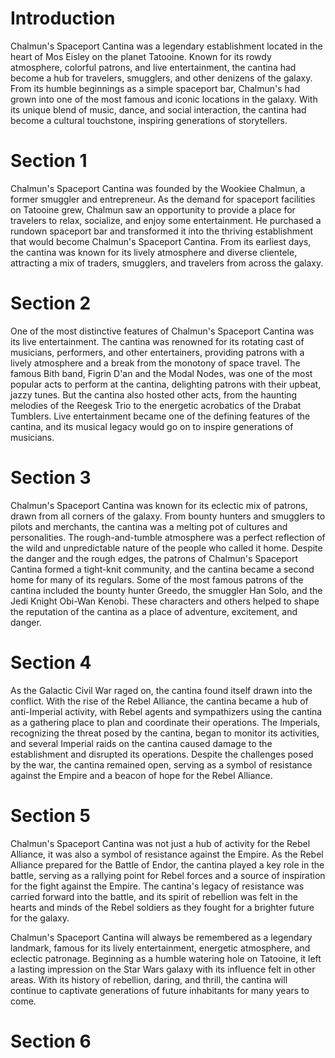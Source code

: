 # Introduction

Chalmun's Spaceport Cantina was a legendary establishment located in the heart of Mos Eisley on the planet Tatooine.
Known for its rowdy atmosphere, colorful patrons, and live entertainment, the cantina had become a hub for travelers, smugglers, and other denizens of the galaxy.
From its humble beginnings as a simple spaceport bar, Chalmun's had grown into one of the most famous and iconic locations in the galaxy.
With its unique blend of music, dance, and social interaction, the cantina had become a cultural touchstone, inspiring generations of storytellers.

# Section 1

Chalmun's Spaceport Cantina was founded by the Wookiee Chalmun, a former smuggler and entrepreneur.
As the demand for spaceport facilities on Tatooine grew, Chalmun saw an opportunity to provide a place for travelers to relax, socialize, and enjoy some entertainment.
He purchased a rundown spaceport bar and transformed it into the thriving establishment that would become Chalmun's Spaceport Cantina.
From its earliest days, the cantina was known for its lively atmosphere and diverse clientele, attracting a mix of traders, smugglers, and travelers from across the galaxy.

# Section 2

One of the most distinctive features of Chalmun's Spaceport Cantina was its live entertainment.
The cantina was renowned for its rotating cast of musicians, performers, and other entertainers, providing patrons with a lively atmosphere and a break from the monotony of space travel.
The famous Bith band, Figrin D'an and the Modal Nodes, was one of the most popular acts to perform at the cantina, delighting patrons with their upbeat, jazzy tunes.
But the cantina also hosted other acts, from the haunting melodies of the Reegesk Trio to the energetic acrobatics of the Drabat Tumblers.
Live entertainment became one of the defining features of the cantina, and its musical legacy would go on to inspire generations of musicians.

# Section 3

Chalmun's Spaceport Cantina was known for its eclectic mix of patrons, drawn from all corners of the galaxy.
From bounty hunters and smugglers to pilots and merchants, the cantina was a melting pot of cultures and personalities.
The rough-and-tumble atmosphere was a perfect reflection of the wild and unpredictable nature of the people who called it home.
Despite the danger and the rough edges, the patrons of Chalmun's Spaceport Cantina formed a tight-knit community, and the cantina became a second home for many of its regulars.
Some of the most famous patrons of the cantina included the bounty hunter Greedo, the smuggler Han Solo, and the Jedi Knight Obi-Wan Kenobi.
These characters and others helped to shape the reputation of the cantina as a place of adventure, excitement, and danger.

# Section 4

As the Galactic Civil War raged on, the cantina found itself drawn into the conflict.
With the rise of the Rebel Alliance, the cantina became a hub of anti-Imperial activity, with Rebel agents and sympathizers using the cantina as a gathering place to plan and coordinate their operations.
The Imperials, recognizing the threat posed by the cantina, began to monitor its activities, and several Imperial raids on the cantina caused damage to the establishment and disrupted its operations.
Despite the challenges posed by the war, the cantina remained open, serving as a symbol of resistance against the Empire and a beacon of hope for the Rebel Alliance.

# Section 5

Chalmun's Spaceport Cantina was not just a hub of activity for the Rebel Alliance, it was also a symbol of resistance against the Empire.
As the Rebel Alliance prepared for the Battle of Endor, the cantina played a key role in the battle, serving as a rallying point for Rebel forces and a source of inspiration for the fight against the Empire.
The cantina's legacy of resistance was carried forward into the battle, and its spirit of rebellion was felt in the hearts and minds of the Rebel soldiers as they fought for a brighter future for the galaxy.

Chalmun's Spaceport Cantina will always be remembered as a legendary landmark, famous for its lively entertainment, energetic atmosphere, and eclectic patronage.
Beginning as a humble watering hole on Tatooine, it left a lasting impression on the Star Wars galaxy with its influence felt in other areas.
With its history of rebellion, daring, and thrill, the cantina will continue to captivate generations of future inhabitants for many years to come.

# Section 6
